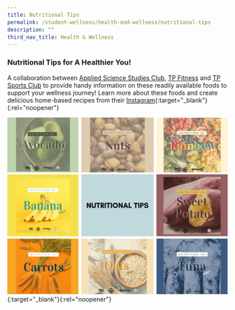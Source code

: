 ```yaml
---
title: Nutritional Tips
permalink: /student-wellness/health-and-wellness/nutritional-tips
description: ""
third_nav_title: Health & Wellness
---
```

### Nutritional Tips for A Healthier You! ###
A collaboration between [Applied Science Studies Club](/p10/ascsc/), [TP Fitness](/sports/tp_fitness/) and [TP Sports Club](/p10/sc/) to provide handy information on these readily available foods to support your wellness journey! Learn more about these foods and create delicious home-based recipes from their [Instagram](https://www.instagram.com/stories/highlights/17878770016617065/){:target="_blank"}{:rel="noopener"}

[![Nutritional_Tips](/images/BeAwesome-Nutritional_Tips-compressed.png)](https://www.instagram.com/stories/highlights/17878770016617065/){:target="_blank"}{:rel="noopener"}